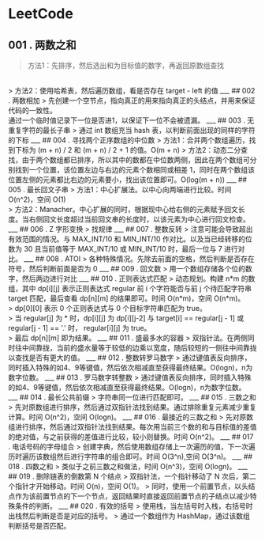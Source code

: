 # LeetCode
## 001 . 两数之和
> 方法1：先排序，然后选出和为目标值的数字，再返回原数组查找
<br/>
> 方法2：使用哈希表，然后遍历数组，看是否存在 target - left 的值
___
## 002 . 两数相加
> 先创建一个空节点，指向真正的用来指向真正的头结点，并用来保证代码的一致性。
<br/>
通过一个临时值记录下一位是否进1，以保证下一位不会被遗漏。
___
## 003 . 无重复字符的最长子串
> 通过 int 数组充当 hash 表，以判断前面出现的同样的字符的下标
___
## 004 . 寻找两个正序数组的中位数
> 方法1：合并两个数组遍历，找到下标为 (m + n) / 2 和 (m + n) / 2 + 1 的值。O(m + n)
> 方法2：动态二分查找，由于两个数组都已排序，所以其中的数都在中位数两侧，因此在两个数组可分别找到一个位置，该位置左边与右边的元素个数相同或相差 1，同时在两个数组该位置左侧的元素都比右边的元素要小，找出该位置即可。O(log(m + n))
___
## 005 . 最长回文子串
> 方法1：中心扩展法。以中心向两端进行比较。时间 O(n^2)，空间 O(1)
<br/>
> 方法2：Manacher。中心扩展的同时，根据现中心给右侧的元素赋予回文长度。当右侧回文长度超过当前回文串的长度时，以该元素为中心进行回文检查。
___
## 006 . Z 字形变换
> 找规律
___
## 007 . 整数反转
> 注意可能会导致超出有效范围的情况。与 MAX_INT/10 和 MIN_INT/10 作对比。以及当已经转移的位数为 30 且当前值等于  MAX_INT/10 或 MIN_INT/10 时，最后一位与 7 进行对比。
___
## 008 . ATOI
> 各种特殊情况。先除去前面的空格，然后判断是否存在符号，然后判断前面是否为 0
___
## 009 . 回文数
> 用一个数组存储各个位的数字，然后两边进行对比
___
## 010 . 正则表达式匹配
> 动态规划。构建 n*m 的数组，其中 dp[i][j] 表示正则表达式 regular 前 i 个字符能否与前 j 个待匹配字符串 target 匹配，最后查看 dp[n][m] 的结果即可。时间 O(n*m)，空间 O(n*m)。
<br/>
> dp[0][0] 表示 0 个正则表达式与 0 个目标字符串匹配为 true。
<br/>
> 当 regular[j] 为 * 时，dp[i][j] 为 dp[i][j-2] 与 target[i] == regular[j - 1] 或 regular[j - 1] == '.' 时， regular[i][j] 为 true。
<br/>
> 最后 dp[n][m] 即为结果。
___
## 011 . 盛最多水的容器
> 双指针法。在两侧同时往中间靠拢，当前的盛水量等于较低的边乘以宽度，随后较短的一侧往中间靠拢以查找是否有更大的值。
___
## 012 . 整数转罗马数字
> 通过键值表反向排序，同时插入特殊的如4、9等键值，然后依次相减直至获得最终结果。O(logn)，n为数字位数。
___
## 013 . 罗马数字转整数
> 通过键值表反向排序，同时插入特殊的如4、9等键值，然后依次相减直至获得最终结果。O(logn)，n为数字位数。
___
## 014 . 最长公共前缀
> 字符串同一位进行匹配即可。
___
## 015 . 三数之和
> 先对原数组进行排序，然后通过双指针法找到结果。通过排除重复元素减少重复计算。时间 O(n^2)，空间 O(logn)。
___
## 016 . 最接近的三数之和
> 先对原数组进行排序，然后通过双指针法找到结果。每次用当前三个数的和与目标值的差值的绝对值，与之前获得的差值进行比较，较小则替换。时间 O(n^2)。
___
## 017 . 电话号码的字母组合
> 创建字典，然后使用数组存储上一次遍历的值，下一次遍历时遍历该数组然后进行字符串的组合即可。时间 O(3^n),空间 O(3^n)。
___
## 018 . 四数之和
> 类似于之前三数之和做法，时间 O(n^3)，空间 O(logn)。
___
## 019 . 删除链表的倒数第 N 个结点
> 双指针法，一个指针移动了 N 次后，第二个指针才开始移动。时间 O(n)，空间 O(1)。
> 同时，使用一个前置节点，以头结点作为该前置节点的下一个节点，返回结果时直接返回前置节点的子结点以减少特殊条件的判断。
___
## 020 . 有效的括号
> 使用栈，当左括号时入栈，右括号时出栈然后判断是否是对应的括号。
> 通过一个数组作为 HashMap，通过该数组判断括号是否匹配。


